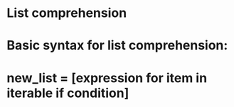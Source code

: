 # List comprehension
# Basic syntax for list comprehension:
# new_list = [expression for item in iterable if condition]
